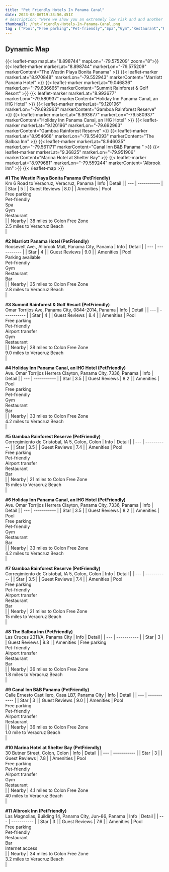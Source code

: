 ```yaml
---
title: "Pet Friendly Hotels In Panama Canal"
date: 2023-08-06T19:33:56.451Z
# description: "Here we show you an extremely low risk and and another medium risk approach to earn passive income "
thumbnail: /Pet-Friendly-Hotels-In-Panama-Canal.png
tag : ["Pool","Free parking","Pet-friendly","Spa","Gym","Restaurant","Parking available","Bar","Airport transfer","Internet access"]
---
```


## Dynamic Map
{{< leaflet-map  mapLat="8.898744" mapLon="-79.575209" zoom="8">}}
    {{< leaflet-marker markerLat="8.898744" markerLon="-79.575209" markerContent="The Westin Playa Bonita Panama" >}}
    {{< leaflet-marker markerLat="8.970848" markerLon="-79.552943" markerContent="Marriott Panama Hotel" >}}
    {{< leaflet-marker markerLat="9.046836" markerLon="-79.636665" markerContent="Summit Rainforest & Golf Resort" >}}
    {{< leaflet-marker markerLat="8.993677" markerLon="-79.580937" markerContent="Holiday Inn Panama Canal, an IHG Hotel" >}}
    {{< leaflet-marker markerLat="9.120196" markerLon="-79.692963" markerContent="Gamboa Rainforest Reserve" >}}
    {{< leaflet-marker markerLat="8.993677" markerLon="-79.580937" markerContent="Holiday Inn Panama Canal, an IHG Hotel" >}}
    {{< leaflet-marker markerLat="9.120196" markerLon="-79.692963" markerContent="Gamboa Rainforest Reserve" >}}
    {{< leaflet-marker markerLat="8.954668" markerLon="-79.554093" markerContent="The Balboa Inn" >}}
    {{< leaflet-marker markerLat="8.946035" markerLon="-79.561171" markerContent="Canal Inn B&B Panama " >}}
    {{< leaflet-marker markerLat="9.36825" markerLon="-79.951906" markerContent="Marina Hotel at Shelter Bay" >}}
    {{< leaflet-marker markerLat="8.979681" markerLon="-79.559244" markerContent="Albrook Inn" >}}
{{< /leaflet-map >}}


**#1 The Westin Playa Bonita Panama (PetFriendly)**<br>Km 6 Road to Veracruz, Veracruz, Panama
| Info | Detail |
| --- | ----------- |
| Star | 5 |
| Guest Reviews | 8.0 |
| Amenities | Pool<br>Free parking<br>Pet-friendly<br>Spa<br>Gym<br>Restaurant<br> |
| Nearby | 38 miles to Colon Free Zone<br>2.5 miles to Veracruz Beach<br> |

**#2 Marriott Panama Hotel (PetFriendly)**<br>Roosevelt Ave., Allbrook Mall, Panama City, Panama
| Info | Detail |
| --- | ----------- |
| Star | 4 |
| Guest Reviews | 9.0 |
| Amenities | Pool<br>Parking available<br>Pet-friendly<br>Gym<br>Restaurant<br>Bar<br> |
| Nearby | 35 miles to Colon Free Zone<br>2.8 miles to Veracruz Beach<br> |

**#3 Summit Rainforest & Golf Resort (PetFriendly)**<br>Omar Torrijos Ave, Panama City, 0844-2014, Panama
| Info | Detail |
| --- | ----------- |
| Star | 4 |
| Guest Reviews | 8.4 |
| Amenities | Pool<br>Free parking<br>Pet-friendly<br>Airport transfer<br>Gym<br>Restaurant<br> |
| Nearby | 28 miles to Colon Free Zone<br>9.0 miles to Veracruz Beach<br> |

**#4 Holiday Inn Panama Canal, an IHG Hotel (PetFriendly)**<br>Ave. Omar Torrijos Herrera Clayton, Panama City, 7336, Panama
| Info | Detail |
| --- | ----------- |
| Star | 3.5 |
| Guest Reviews | 8.2 |
| Amenities | Pool<br>Free parking<br>Pet-friendly<br>Gym<br>Restaurant<br>Bar<br> |
| Nearby | 33 miles to Colon Free Zone<br>4.2 miles to Veracruz Beach<br> |

**#5 Gamboa Rainforest Reserve (PetFriendly)**<br>Corregimiento de Cristobal, IA 5, Colon, Colon
| Info | Detail |
| --- | ----------- |
| Star | 3.5 |
| Guest Reviews | 7.4 |
| Amenities | Pool<br>Free parking<br>Pet-friendly<br>Airport transfer<br>Restaurant<br>Bar<br> |
| Nearby | 21 miles to Colon Free Zone<br>15 miles to Veracruz Beach<br> |

**#6 Holiday Inn Panama Canal, an IHG Hotel (PetFriendly)**<br>Ave. Omar Torrijos Herrera Clayton, Panama City, 7336, Panama
| Info | Detail |
| --- | ----------- |
| Star | 3.5 |
| Guest Reviews | 8.2 |
| Amenities | Pool<br>Free parking<br>Pet-friendly<br>Gym<br>Restaurant<br>Bar<br> |
| Nearby | 33 miles to Colon Free Zone<br>4.2 miles to Veracruz Beach<br> |

**#7 Gamboa Rainforest Reserve (PetFriendly)**<br>Corregimiento de Cristobal, IA 5, Colon, Colon
| Info | Detail |
| --- | ----------- |
| Star | 3.5 |
| Guest Reviews | 7.4 |
| Amenities | Pool<br>Free parking<br>Pet-friendly<br>Airport transfer<br>Restaurant<br>Bar<br> |
| Nearby | 21 miles to Colon Free Zone<br>15 miles to Veracruz Beach<br> |

**#8 The Balboa Inn (PetFriendly)**<br>Las Cruces 2311/A, Panama City
| Info | Detail |
| --- | ----------- |
| Star | 3 |
| Guest Reviews | 8.8 |
| Amenities | Free parking<br>Pet-friendly<br>Airport transfer<br>Restaurant<br>Bar<br> |
| Nearby | 36 miles to Colon Free Zone<br>1.8 miles to Veracruz Beach<br> |

**#9 Canal Inn B&B Panama  (PetFriendly)**<br>Calle Ernesto Castillero, Casa LB7, Panama City
| Info | Detail |
| --- | ----------- |
| Star | 3 |
| Guest Reviews | 9.0 |
| Amenities | Pool<br>Free parking<br>Pet-friendly<br>Airport transfer<br>Restaurant<br> |
| Nearby | 36 miles to Colon Free Zone<br>1.0 mile to Veracruz Beach<br> |

**#10 Marina Hotel at Shelter Bay (PetFriendly)**<br>30 Butner Street, Colon, Colon
| Info | Detail |
| --- | ----------- |
| Star | 3 |
| Guest Reviews | 7.8 |
| Amenities | Pool<br>Free parking<br>Pet-friendly<br>Airport transfer<br>Gym<br>Restaurant<br> |
| Nearby | 4.1 miles to Colon Free Zone<br>40 miles to Veracruz Beach<br> |

**#11 Albrook Inn (PetFriendly)**<br>Las Magnolias, Building 14, Panama City, Jun-86, Panama
| Info | Detail |
| --- | ----------- |
| Star | 3 |
| Guest Reviews | 7.6 |
| Amenities | Pool<br>Free parking<br>Pet-friendly<br>Restaurant<br>Bar<br>Internet access<br> |
| Nearby | 34 miles to Colon Free Zone<br>3.2 miles to Veracruz Beach<br> |

